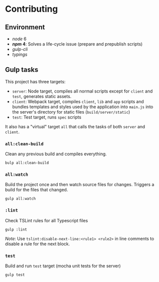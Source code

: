# Contributing

## Environment

- _node_ 6
- **_npm_ 4**: Solves a life-cycle issue (prepare and prepublish scripts)
- _gulp-cli_
- _typings_

## Gulp tasks

This project has three targets:

- `server`: Node target, compiles all normal scripts except for `client` and `test`, generates static assets.
- `client`: Webpack target, compiles `client`, `lib` and `app` scripts and bundles templates and styles used by the application
  into `main.js` into the server's directory for static files (`build/server/static`)
- `test`: Test target, runs `spec` scripts

It also has a "virtual" target `all` that calls the tasks of both `server` and `client`.

### `all:clean-build`

Clean any previous build and compiles everything.

```shell
bulp all:clean-build
```

### `all:watch`

Build the project once and then watch source files for changes.
Triggers a build for the files that changed.

```shell
gulp all:watch
```

### `:lint`

Check TSLint rules for all Typescript files

```shell
gulp :lint
```

_Note_: Use `tslint:disable-next-line:<rule1> <rule2>` in line comments
to disable a rule for the next block.

### `test`

Build and run `test` target (mocha unit tests for the server)

```shell
gulp test
```
